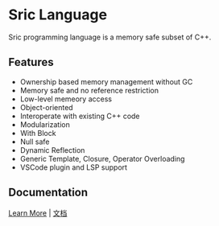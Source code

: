 # Sric Language

Sric programming language is a memory safe subset of C++.


## Features
- Ownership based memory management without GC
- Memory safe and no reference restriction
- Low-level memeory access
- Object-oriented
- Interoperate with existing C++ code
- Modularization
- With Block
- Null safe
- Dynamic Reflection
- Generic Template, Closure, Operator Overloading
- VSCode plugin and LSP support

## Documentation
[Learn More](doc/doc-en/Index.md) | [文档](doc/doc-zh/Index.md)
